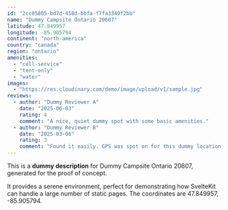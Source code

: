 ```yaml
---
id: "2cc05805-bd7d-458d-bbfa-f7fa3349f2bb"
name: "Dummy Campsite Ontario 20607"
latitude: 47.849957
longitude: -85.905794
continent: "north-america"
country: "canada"
region: "ontario"
amenities:
  - "cell-service"
  - "tent-only"
  - "water"
images:
  - "https://res.cloudinary.com/demo/image/upload/v1/sample.jpg"
reviews:
  - author: "Dummy Reviewer A"
    date: "2025-06-03"
    rating: 4
    comment: "A nice, quiet dummy spot with some basic amenities."
  - author: "Dummy Reviewer B"
    date: "2025-03-06"
    rating: 3
    comment: "Found it easily. GPS was spot on for this dummy location."
---
```


This is a **dummy description** for Dummy Campsite Ontario 20607, generated for the proof of concept.

It provides a serene environment, perfect for demonstrating how SvelteKit can handle a large number of static pages. The coordinates are 47.849957, -85.905794.
